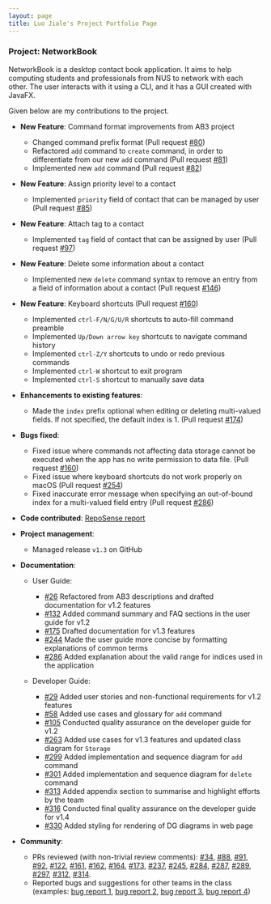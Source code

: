 ```yaml
---
layout: page
title: Luo Jiale's Project Portfolio Page
---
```


### Project: NetworkBook

NetworkBook is a desktop contact book application. It aims to help computing students and professionals from NUS to network with each other. The user interacts with it using a CLI, and it has a GUI created with JavaFX.

Given below are my contributions to the project.

* **New Feature**: Command format improvements from AB3 project

  * Changed command prefix format (Pull request [#80](https://github.com/AY2324S1-CS2103T-T08-2/tp/pull/80))
  * Refactored `add` command to `create` command, in order to differentiate from our new `add` command (Pull request [#81](https://github.com/AY2324S1-CS2103T-T08-2/tp/pull/81))
  * Implemented new `add` command (Pull request [#82](https://github.com/AY2324S1-CS2103T-T08-2/tp/pull/82))

* **New Feature**: Assign priority level to a contact

  * Implemented `priority` field of contact that can be managed by user (Pull request [#85](https://github.com/AY2324S1-CS2103T-T08-2/tp/pull/85))

* **New Feature**: Attach tag to a contact

  * Implemented `tag` field of contact that can be assigned by user (Pull request [#97](https://github.com/AY2324S1-CS2103T-T08-2/tp/pull/97))

* **New Feature**: Delete some information about a contact

  * Implemented new `delete` command syntax to remove an entry from a field of information about a contact (Pull request [#146](https://github.com/AY2324S1-CS2103T-T08-2/tp/pull/146))

* **New Feature**: Keyboard shortcuts (Pull request [#160](https://github.com/AY2324S1-CS2103T-T08-2/tp/pull/160))

  * Implemented `ctrl-F/N/G/U/R` shortcuts to auto-fill command preamble
  * Implemented `Up/Down arrow key` shortcuts to navigate command history
  * Implemented `ctrl-Z/Y` shortcuts to undo or redo previous commands
  * Implemented `ctrl-W` shortcut to exit program
  * Implemented `ctrl-S` shortcut to manually save data

* **Enhancements to existing features**:

  * Made the `index` prefix optional when editing or deleting multi-valued fields. If not specified, the default index is 1. (Pull request [#174](https://github.com/AY2324S1-CS2103T-T08-2/tp/pull/174))

* **Bugs fixed**:

  * Fixed issue where commands not affecting data storage cannot be executed when the app has no write permission to data file. (Pull request [#160](https://github.com/AY2324S1-CS2103T-T08-2/tp/pull/160)) 
  * Fixed issue where keyboard shortcuts do not work properly on macOS (Pull request [#254](https://github.com/AY2324S1-CS2103T-T08-2/tp/pull/254))
  * Fixed inaccurate error message when specifying an out-of-bound index for a multi-valued field entry (Pull request [#286](https://github.com/AY2324S1-CS2103T-T08-2/tp/pull/286))

* **Code contributed**: [RepoSense report](https://nus-cs2103-ay2324s1.github.io/tp-dashboard/?search=singa-pirate&sort=groupTitle%20dsc&sortWithin=title&since=2023-09-22&timeframe=commit&mergegroup=&groupSelect=groupByRepos&breakdown=false&tabOpen=true&tabType=authorship&zFR=false&tabAuthor=Singa-pirate&tabRepo=AY2324S1-CS2103T-T08-2%2Ftp%5Bmaster%5D&authorshipIsMergeGroup=false&authorshipFileTypes=docs~functional-code~test-code~other&authorshipIsBinaryFileTypeChecked=false&authorshipIsIgnoredFilesChecked=false)

* **Project management**:

  * Managed release `v1.3` on GitHub

* **Documentation**:

  * User Guide:
    *  [#26](https://github.com/AY2324S1-CS2103T-T08-2/tp/pull/26) Refactored from AB3 descriptions and drafted documentation for v1.2 features
    *  [#132](https://github.com/AY2324S1-CS2103T-T08-2/tp/pull/132) Added command summary and FAQ sections in the user guide for v1.2
    *  [#175](https://github.com/AY2324S1-CS2103T-T08-2/tp/pull/175) Drafted documentation for v1.3 features
    *  [#244](https://github.com/AY2324S1-CS2103T-T08-2/tp/pull/244) Made the user guide more concise by formatting explanations of common terms
    *  [#286](https://github.com/AY2324S1-CS2103T-T08-2/tp/pull/286) Added explanation about the valid range for indices used in the application

  * Developer Guide:
    * [#29](https://github.com/AY2324S1-CS2103T-T08-2/tp/pull/29/commits/1cb161408bbdcb1e941b21987bdc6a9759657ca4) Added user stories and non-functional requirements for v1.2 features
    * [#58](https://github.com/AY2324S1-CS2103T-T08-2/tp/pull/58) Added use cases and glossary for `add` command
    * [#105](https://github.com/AY2324S1-CS2103T-T08-2/tp/pull/105) Conducted quality assurance on the developer guide for v1.2
    * [#263](https://github.com/AY2324S1-CS2103T-T08-2/tp/pull/263) Added use cases for v1.3 features and updated class diagram for `Storage`
    * [#299](https://github.com/AY2324S1-CS2103T-T08-2/tp/pull/299) Added implementation and sequence diagram for `add` command
    * [#301](https://github.com/AY2324S1-CS2103T-T08-2/tp/pull/301) Added implementation and sequence diagram for `delete` command
    * [#313](https://github.com/AY2324S1-CS2103T-T08-2/tp/pull/313) Added appendix section to summarise and highlight efforts by the team
    * [#316](https://github.com/AY2324S1-CS2103T-T08-2/tp/pull/316) Conducted final quality assurance on the developer guide for v1.4
    * [#330](https://github.com/AY2324S1-CS2103T-T08-2/tp/pull/330) Added styling for rendering of DG diagrams in web page

* **Community**:

  * PRs reviewed (with non-trivial review comments): [#34](https://github.com/AY2324S1-CS2103T-T08-2/tp/pull/34), [#88](https://github.com/AY2324S1-CS2103T-T08-2/tp/pull/88), [#91](https://github.com/AY2324S1-CS2103T-T08-2/tp/pull/91), [#92](https://github.com/AY2324S1-CS2103T-T08-2/tp/pull/92), [#122](https://github.com/AY2324S1-CS2103T-T08-2/tp/pull/122), [#161](https://github.com/AY2324S1-CS2103T-T08-2/tp/pull/161), [#162](https://github.com/AY2324S1-CS2103T-T08-2/tp/pull/162), [#164](https://github.com/AY2324S1-CS2103T-T08-2/tp/pull/164), [#173](https://github.com/AY2324S1-CS2103T-T08-2/tp/pull/173), [#237](https://github.com/AY2324S1-CS2103T-T08-2/tp/pull/237), [#245](https://github.com/AY2324S1-CS2103T-T08-2/tp/pull/245), [#284](https://github.com/AY2324S1-CS2103T-T08-2/tp/pull/284), [#287](https://github.com/AY2324S1-CS2103T-T08-2/tp/pull/287), [#289](https://github.com/AY2324S1-CS2103T-T08-2/tp/pull/289), [#297](https://github.com/AY2324S1-CS2103T-T08-2/tp/pull/297), [#312](https://github.com/AY2324S1-CS2103T-T08-2/tp/pull/312), [#314](https://github.com/AY2324S1-CS2103T-T08-2/tp/pull/314).
  * Reported bugs and suggestions for other teams in the class (examples: [bug report 1](https://github.com/Singa-pirate/ped/issues/2), [bug report 2](https://github.com/Singa-pirate/ped/issues/3), [bug report 3](https://github.com/Singa-pirate/ped/issues/5), [bug report 4](https://github.com/Singa-pirate/ped/issues/8))

